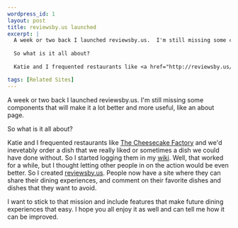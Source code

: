 ```yaml
---
wordpress_id: 1
layout: post
title: reviewsby.us launched
excerpt: |
  A week or two back I launched reviewsby.us.  I'm still missing some components that will make it a lot better and more useful, like an about page.
  
  So what is it all about?
  
  Katie and I frequented restaurants like <a href="http://reviewsby.us/restaurant/cheesecake-factory">The Cheesecake Factory</a> and we'd inevetably order a dish that we really liked or sometimes a dish we could have done without.  So I started logging them in my <a href="http://wiki.davedash.com/">wiki</a>.  Well, that worked for a while, but I thought letting other people in on the action would be even better.  So I created <a href="http://reviewsby.us/">reviewsby.us</a>.  People now have a site where they can share their dining experiences, and comment on their favorite dishes and dishes that they want to avoid.

tags: [Related Sites]
---
```

A week or two back I launched reviewsby.us.  I'm still missing some components that will make it a lot better and more useful, like an about page.

So what is it all about?

Katie and I frequented restaurants like <a href="http://reviewsby.us/restaurant/cheesecake-factory">The Cheesecake Factory</a> and we'd inevetably order a dish that we really liked or sometimes a dish we could have done without.  So I started logging them in my <a href="http://wiki.davedash.com/">wiki</a>.  Well, that worked for a while, but I thought letting other people in on the action would be even better.  So I created <a href="http://reviewsby.us/">reviewsby.us</a>.  People now have a site where they can share their dining experiences, and comment on their favorite dishes and dishes that they want to avoid.

I want to stick to that mission and include features that make future dining experiences that easy.  I hope you all enjoy it as well and can tell me how it can be improved.
